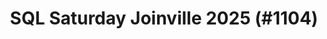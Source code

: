 ---
layout: event
title: "SQL Saturday Joinville 2025 (#1104)"
subtitle: ""
tags: ["Joinville", "Brazil", "physical", "2025", "South America"]
thumb: /assets/img/logos/Just_icon_Color_small.png
comments: false
data: SQLSat1104
---